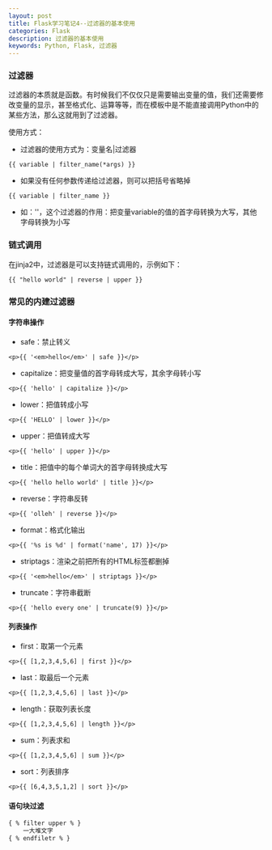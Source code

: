 ```yaml
---
layout: post
title: Flask学习笔记4--过滤器的基本使用
categories: Flask
description: 过滤器的基本使用
keywords: Python, Flask, 过滤器
---
```



### 过滤器

过滤器的本质就是函数。有时候我们不仅仅只是需要输出变量的值，我们还需要修改变量的显示，甚至格式化、运算等等，而在模板中是不能直接调用Python中的某些方法，那么这就用到了过滤器。

使用方式：

- 过滤器的使用方式为：变量名|过滤器
```
{{ variable | filter_name(*args) }}
```

- 如果没有任何参数传递给过滤器，则可以把括号省略掉
```
{{ variable | filter_name }}
```

- 如：''，这个过滤器的作用：把变量variable的值的首字母转换为大写，其他字母转换为小写

### 链式调用

在jinja2中，过滤器是可以支持链式调用的，示例如下：
```
{{ "hello world" | reverse | upper }}
```

### 常见的内建过滤器

#### 字符串操作

- safe：禁止转义
```
<p>{{ '<em>hello</em>' | safe }}</p>
```

- capitalize：把变量值的首字母转成大写，其余字母转小写
```
<p>{{ 'hello' | capitalize }}</p>
```

- lower：把值转成小写
```
<p>{{ 'HELLO' | lower }}</p>
```

- upper：把值转成大写
```
<p>{{ 'hello' | upper }}</p>
```

- title：把值中的每个单词大的首字母转换成大写
```
<p>{{ 'hello hello world' | title }}</p>
```

- reverse：字符串反转
```
<p>{{ 'olleh' | reverse }}</p>
```

- format：格式化输出
```
<p>{{ '%s is %d' | format('name', 17) }}</p>
```

- striptags：渲染之前把所有的HTML标签都删掉
```
<p>{{ '<em>hello</em>' | striptags }}</p>
```
- truncate：字符串截断
```
<p>{{ 'hello every one' | truncate(9) }}</p>
```

#### 列表操作

- first：取第一个元素
```
<p>{{ [1,2,3,4,5,6] | first }}</p>
```

- last：取最后一个元素
```
<p>{{ [1,2,3,4,5,6] | last }}</p>
```

- length：获取列表长度
```
<p>{{ [1,2,3,4,5,6] | length }}</p>
```

- sum：列表求和
```
<p>{{ [1,2,3,4,5,6] | sum }}</p>
```

- sort：列表排序
```
<p>{{ [6,4,3,5,1,2] | sort }}</p>
```

#### 语句块过滤

```html
{ % filter upper % }
    一大堆文字
{ % endfiletr % }
```
